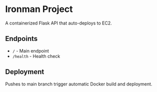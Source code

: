 # Ironman Project

A containerized Flask API that auto-deploys to EC2.

## Endpoints
- `/` - Main endpoint
- `/health` - Health check

## Deployment
Pushes to main branch trigger automatic Docker build and deployment.